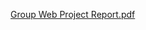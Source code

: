 [Group Web Project Report.pdf](https://github.com/akmalnzim/VisitSelangor/raw/main/Group%20Web%20Project%20Report.pdf)
